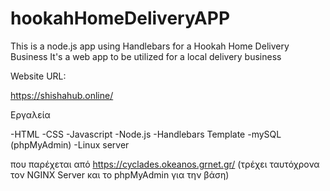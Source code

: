 # hookahHomeDeliveryAPP
This is a node.js app using Handlebars for a Hookah Home Delivery Business 
It's a web app to be utilized for a local delivery business 

Website URL:

https://shishahub.online/

Εργαλεία

-HTML
-CSS
-Javascript
-Node.js
-Handlebars Template
-mySQL (phpMyAdmin)
-Linux server 

που παρέχεται από https://cyclades.okeanos.grnet.gr/ 
(τρέχει ταυτόχρονα τον NGINX Server και το phpMyAdmin για την βάση)
